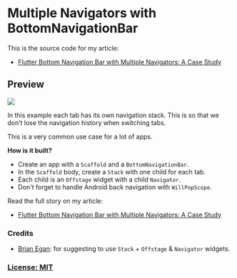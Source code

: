 # Multiple Navigators with BottomNavigationBar

This is the source code for my article:

- [Flutter Bottom Navigation Bar with Multiple Navigators: A Case Study](https://codewithandrea.com/articles/2018-07-07-multiple-navigators-bottom-navigation-bar/)

## Preview

![](screenshots/multiple-navigators-BottomNavigationBar-animation.gif)

In this example each tab has its own navigation stack. This is so that we don’t lose the navigation history when switching tabs.

This is a very common use case for a lot of apps.

**How is it built?**

- Create an app with a `Scaffold` and a `BottomNavigationBar`.
- In the `Scaffold` body, create a `Stack` with one child for each tab.
- Each child is an `Offstage` widget with a child `Navigator`.
- Don't forget to handle Android back navigation with `WillPopScope`.

Read the full story on my article:

- [Flutter Bottom Navigation Bar with Multiple Navigators: A Case Study](https://codewithandrea.com/articles/2018-07-07-multiple-navigators-bottom-navigation-bar/)

### Credits

- [Brian Egan](https://github.com/brianegan): for suggesting to use `Stack` + `Offstage` & `Navigator` widgets.

### [License: MIT](LICENSE.md)
